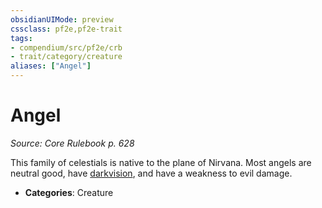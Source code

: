 ```yaml
---
obsidianUIMode: preview
cssclass: pf2e,pf2e-trait
tags:
- compendium/src/pf2e/crb
- trait/category/creature
aliases: ["Angel"]
---
```

# Angel  
*Source: Core Rulebook p. 628*  

This family of celestials is native to the plane of Nirvana. Most angels are neutral good, have [darkvision](../abilities/darkvision.md), and have a weakness to evil damage.

- **Categories**: Creature
